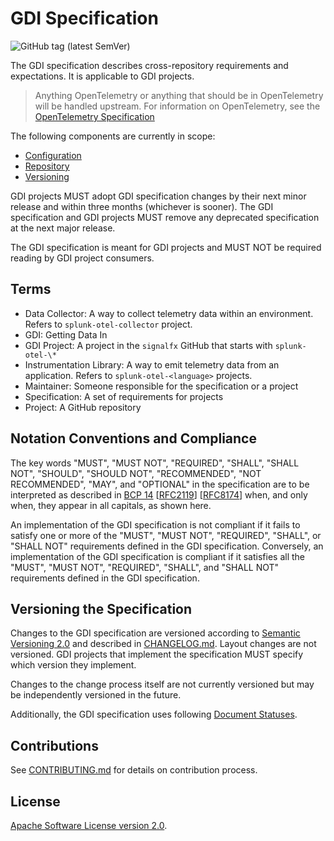 # GDI Specification

![GitHub tag (latest SemVer)](https://img.shields.io/github/tag/signalfx/gdi-specification.svg)

The GDI specification describes cross-repository requirements and
expectations. It is applicable to GDI projects.

> Anything OpenTelemetry or anything that should be in OpenTelemetry will be
> handled upstream. For information on OpenTelemetry, see the [OpenTelemetry
> Specification](https://github.com/open-telemetry/opentelemetry-specification/blob/main/specification/versioning-and-stability.md)

The following components are currently in scope:

- [Configuration](specification/configuration.md)
- [Repository](specification/repository.md)
- [Versioning](specification/versioning.md)

GDI projects MUST adopt GDI specification changes by their next minor release
and within three months (whichever is sooner). The GDI specification and GDI
projects MUST remove any deprecated specification at the next major release.

The GDI specification is meant for GDI projects and MUST NOT be required
reading by GDI project consumers.

## Terms

- Data Collector: A way to collect telemetry data within an environment.
  Refers to `splunk-otel-collector` project.
- GDI: Getting Data In
- GDI Project: A project in the `signalfx` GitHub that starts with
  `splunk-otel-\*`
- Instrumentation Library: A way to emit telemetry data from an application.
  Refers to `splunk-otel-<language>` projects.
- Maintainer: Someone responsible for the specification or a project
- Specification: A set of requirements for projects
- Project: A GitHub repository

## Notation Conventions and Compliance

The key words "MUST", "MUST NOT", "REQUIRED", "SHALL", "SHALL NOT", "SHOULD",
"SHOULD NOT", "RECOMMENDED", "NOT RECOMMENDED", "MAY", and "OPTIONAL" in the
specification are to be interpreted as described
in [BCP 14](https://tools.ietf.org/html/bcp14)
[[RFC2119](https://tools.ietf.org/html/rfc2119)]
[[RFC8174](https://tools.ietf.org/html/rfc8174)] when, and only when, they
appear in all capitals, as shown here.

An implementation of the GDI specification is not compliant if it fails to
satisfy one or more of the "MUST", "MUST NOT", "REQUIRED", "SHALL", or "SHALL
NOT" requirements defined in the GDI specification. Conversely, an
implementation of the GDI specification is compliant if it satisfies all the
"MUST", "MUST NOT", "REQUIRED", "SHALL", and "SHALL NOT" requirements defined
in the GDI specification.

## Versioning the Specification

Changes to the GDI specification are versioned according to [Semantic
Versioning 2.0](https://semver.org/spec/v2.0.0.html) and described in
[CHANGELOG.md](CHANGELOG.md). Layout changes are not versioned. GDI projects
that implement the specification MUST specify which version they implement.

Changes to the change process itself are not currently versioned but may be
independently versioned in the future.

Additionally, the GDI specification uses following [Document Statuses](specification/document-status.md).

## Contributions

See [CONTRIBUTING.md](CONTRIBUTING.md) for details on contribution process.

## License

[Apache Software License version 2.0](./LICENSE).
